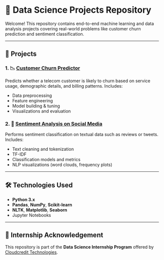 # 🧠 Data Science Projects Repository

Welcome! This repository contains end-to-end machine learning and data analysis projects covering real-world problems like customer churn prediction and sentiment classification.

---

## 📁 Projects

### 1. 📉 [Customer Churn Predictor](./Customer%20Churn%20Predictor/README.md)
Predicts whether a telecom customer is likely to churn based on service usage, demographic details, and billing patterns. Includes:
- Data preprocessing
- Feature engineering
- Model building & tuning
- Visualizations and evaluation

### 2. 💬 [Sentiment Analysis on Social Media](./Sentiment%20Analysis%20on%20Social%20Media/README.md)
Performs sentiment classification on textual data such as reviews or tweets. Includes:
- Text cleaning and tokenization
- TF-IDF
- Classification models and metrics
- NLP visualizations (word clouds, frequency plots)

---

## 🛠 Technologies Used

- **Python 3.x**
- **Pandas**, **NumPy**, **Scikit-learn**
- **NLTK**, **Matplotlib**, **Seaborn**
- Jupyter Notebooks

---

## 🤝 Internship Acknowledgement

This repository is part of the **Data Science Internship Program** offered by  
[Cloudcredit Technologies](http://www.cloudcreditstechnologies.in/).
